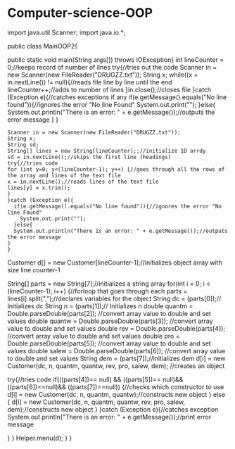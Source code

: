 Computer-science-OOP
==================

import java.util.Scanner;
import java.io.*;

public class MainOOP2{
  
  public static void main(String args[]) throws IOException{
    int lineCounter = 0;//keeps record of number of lines
    try{//tries out the code
      Scanner in = new Scanner(new FileReader("DRUGZZ.txt"));
      String x;
      while((x = in.nextLine()) != null){//reads file line by line until the end
          lineCounter++;//adds to number of lines
}in.close();//closes file
    }catch (Exception e){//catches exceptions if any
      if(e.getMessage().equals("No line found")){//ignores the error "No line Found"
        System.out.print("");
      }else{  
      System.out.println("There is an error: " + e.getMessage());//outputs the error message
    } 
    }
     
    Scanner in = new Scanner(new FileReader("DRUGZZ.txt"));
    String x;
    String sd;
    String[] lines = new String[lineCounter];;//initialize 1D arrdy 
    sd = in.nextLine();//skips the first line (headings)
    try{//tries code
    for (int y=0; y<(lineCounter-1); y++) {//goes through all the rows of the array and lines of the text file
    x = in.nextLine();//reads lines of the text file
    lines[y] = x.trim();
    }
    }catch (Exception e){
      if(e.getMessage().equals("No line found")){//ignores the error "No line Found"
        System.out.print("");
      }else{
      System.out.println("There is an error: " + e.getMessage());//outputs the error message
    } 
    }
      
  Customer d[] = new Customer[lineCounter-1];//initializes object array with size line counter-1

  String[] parts = new String[7];//initializes a string array 
  for(int i = 0; i < (lineCounter-1); i++) {//forloop that goes through each 
   parts = lines[i].split(",");//declares variables for the object
   String dc = (parts[0]);// Initializes dc
   String n = (parts[1]);// Initializes n
   double quantm = Double.parseDouble(parts[2]); //convert array value to double and set values
   double quantw = Double.parseDouble(parts[3]); //convert array value to double and set values
   double rev = Double.parseDouble(parts[4]); //convert array value to double and set values
   double pro = Double.parseDouble(parts[5]); //convert array value to double and set values
   double salew = Double.parseDouble(parts[6]); //convert array value to double and set values
   String dem = (parts[7]);//initializes dem
   d[i] = new Customer(dc, n, quantm, quantw, rev, pro, salew, dem); //creates an object

   try{//tries code
   if(((parts[4])== null) && ((parts[5])== null)&& ((parts[6])==null)&& ((parts[7])==null)) {//checks which constructor to use
    d[i] = new Customer(dc, n, quantm, quantw);//constructs new object
   } else {
    d[i] = new Customer(dc, n, quantm, quantw, rev, pro, salew, dem);//constructs new object
   }
   }catch (Exception e){//catches exception
     System.out.println("There is an error: " + e.getMessage());//print error message
        
  }
}
  Helper.menu(d);
}
}
